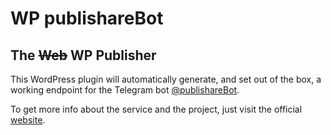 # WP publishareBot
 
## The ~~Web~~ WP Publisher

This WordPress plugin will automatically generate, and set out of the box,
a working endpoint for the Telegram bot [@publishareBot](https://t.me/publishareBot).

To get more info about the service and the project, just visit the official [website](https://publishare.0x100.it).
